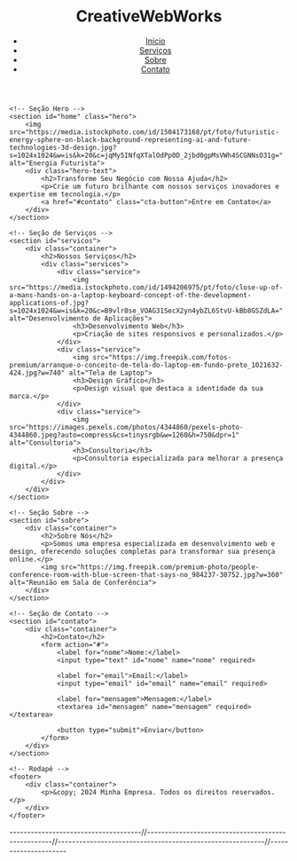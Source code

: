 <!DOCTYPE html>
<html lang="pt-br">
<head>
    <meta charset="UTF-8">
    <meta name="viewport" content="width=device-width, initial-scale=1.0">
    <title>Landing Page</title>
    <link rel="stylesheet" href="styles.css">
</head>
<body>
    <!-- Cabeçalho -->
    <header>
        <div class="container">
            <h1>CreativeWebWorks</h1>
            <nav>
                <ul>
                    <li><a href="#home">Início</a></li>
                    <li><a href="#servicos">Serviços</a></li>
                    <li><a href="#sobre">Sobre</a></li>
                    <li><a href="#contato">Contato</a></li>
                </ul>
            </nav>
        </div>
    </header>

    <!-- Seção Hero -->
    <section id="home" class="hero">
        <img src="https://media.istockphoto.com/id/1504173168/pt/foto/futuristic-energy-sphere-on-black-background-representing-ai-and-future-technologies-3d-design.jpg?s=1024x1024&w=is&k=20&c=jqMy5INfqXTalOdPp0D_2jbd0gpMsVWh4SCGNNsO31g=" alt="Energia Futurista">
        <div class="hero-text">
            <h2>Transforme Seu Negócio com Nossa Ajuda</h2>
            <p>Crie um futuro brilhante com nossos serviços inovadores e expertise em tecnologia.</p>
            <a href="#contato" class="cta-button">Entre em Contato</a>
        </div>
    </section>

    <!-- Seção de Serviços -->
    <section id="servicos">
        <div class="container">
            <h2>Nossos Serviços</h2>
            <div class="services">
                <div class="service">
                    <img src="https://media.istockphoto.com/id/1494206975/pt/foto/close-up-of-a-mans-hands-on-a-laptop-keyboard-concept-of-the-development-applications-of.jpg?s=1024x1024&w=is&k=20&c=B9vlr8se_VOAG31SecX2yn4ybZL6StvU-kBb8GSZdLA=" alt="Desenvolvimento de Aplicações">
                    <h3>Desenvolvimento Web</h3>
                    <p>Criação de sites responsivos e personalizados.</p>
                </div>
                <div class="service">
                    <img src="https://img.freepik.com/fotos-premium/arranque-o-conceito-de-tela-do-laptop-em-fundo-preto_1021632-424.jpg?w=740" alt="Tela de Laptop">
                    <h3>Design Gráfico</h3>
                    <p>Design visual que destaca a identidade da sua marca.</p>
                </div>
                <div class="service">
                    <img src="https://images.pexels.com/photos/4344860/pexels-photo-4344860.jpeg?auto=compress&cs=tinysrgb&w=1260&h=750&dpr=1" alt="Consultoria">
                    <h3>Consultoria</h3>
                    <p>Consultoria especializada para melhorar a presença digital.</p>
                </div>
            </div>
        </div>
    </section>

    <!-- Seção Sobre -->
    <section id="sobre">
        <div class="container">
            <h2>Sobre Nós</h2>
            <p>Somos uma empresa especializada em desenvolvimento web e design, oferecendo soluções completas para transformar sua presença online.</p>
            <img src="https://img.freepik.com/premium-photo/people-conference-room-with-blue-screen-that-says-no_984237-30752.jpg?w=360" alt="Reunião em Sala de Conferência">
        </div>
    </section>

    <!-- Seção de Contato -->
    <section id="contato">
        <div class="container">
            <h2>Contato</h2>
            <form action="#">
                <label for="nome">Nome:</label>
                <input type="text" id="nome" name="nome" required>
                
                <label for="email">Email:</label>
                <input type="email" id="email" name="email" required>
                
                <label for="mensagem">Mensagem:</label>
                <textarea id="mensagem" name="mensagem" required></textarea>
                
                <button type="submit">Enviar</button>
            </form>
        </div>
    </section>

    <!-- Rodapé -->
    <footer>
        <div class="container">
            <p>&copy; 2024 Minha Empresa. Todos os direitos reservados.</p>
        </div>
    </footer>
</body>
</html>
-------------------------------------//---------------------------------------------------//----------------------------------------------------------//---------------------

